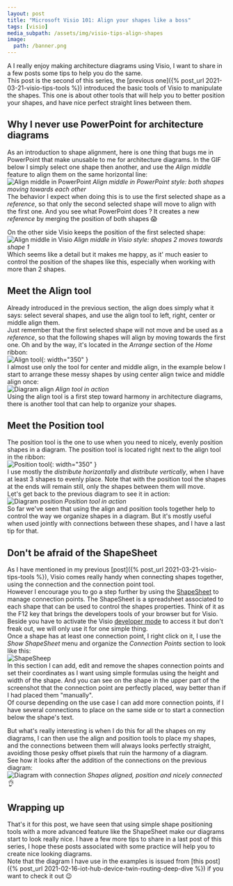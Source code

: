 ```yaml
---
layout: post
title: "Microsoft Visio 101: Align your shapes like a boss"
tags: [visio]
media_subpath: /assets/img/visio-tips-align-shapes
image: 
  path: /banner.png
---
```


A I really enjoy making architecture diagrams using Visio, I want to share in a few posts some tips to help you do the same.  
This post is the second of this series, the [previous one]({% post_url 2021-03-21-visio-tips-tools %}) introduced the basic tools of Visio to manipulate the shapes. 
This one is about other tools that will help you to better position your shapes, and have nice perfect straight lines between them.


## Why I never use PowerPoint for architecture diagrams

As an introduction to shape alignment, here is one thing that bugs me in PowerPoint that make unusable to me for architecture diagrams. In the GIF below I simply select one shape then another, and use the *Align middle* feature to align them on the same horizontal line:  
![Align middle in PowerPoint](/ppt-align.gif)
_Align middle in PowerPoint style: both shapes moving towards each other_  
The behavior I expect when doing this is to use the first selected shape as a *reference*, so that only the second selected shape will move to align with the first one. And you see what PowerPoint does ? It creates a new *reference* by merging the position of both shapes 😱  

On the other side Visio keeps the position of the first selected shape:  
![Align middle in Visio](/visio-align.gif)
_Align middle in Visio style: shapes 2 moves towards shape 1_  
Which seems like a detail but it makes me happy, as it' much easier to control the position of the shapes like this, especially when working with more than 2 shapes.


## Meet the Align tool

Already introduced in the previous section, the align does simply what it says: select several shapes, and use the align tool to left, right, center or middle align them.  
Just remember that the first selected shape will not move and be used as a *reference*, so that the following shapes will align by moving towards the first one. Oh and by the way, it's located in the *Arrange* section of the *Home* ribbon:  
![Align tool](/01-align-tool.png){: width="350" }  
I almost use only the tool for center and middle align, in the example below I start to arrange these messy shapes by using center align twice and middle align once:  
![Diagram align](/diagram-align.gif)
_Align tool in action_  
Using the align tool is a first step toward harmony in architecture diagrams, there is another tool that can help to organize your shapes.


## Meet the Position tool

The position tool is the one to use when you need to nicely, evenly position shapes in a diagram. The position tool is located right next to the align tool in the ribbon:  
![Position tool](/02-position-tool.png){: width="350" }  
I use mostly the *distribute horizontally* and *distribute vertically*, when I have at least 3 shapes to evenly place. Note that with the position tool the shapes at the ends will remain still, only the shapes between them will move.  
Let's get back to the previous diagram to see it in action:  
![Diagram position](/diagram-position.gif)
_Position tool in action_  
So far we've seen that using the align and position tools together help to control the way we organize shapes in a diagram. But it's mostly useful when used jointly with connections between these shapes, and I have a last tip for that.


## Don't be afraid of the ShapeSheet

As I have mentioned in my previous [post]({% post_url 2021-03-21-visio-tips-tools %}), Visio comes really handy when connecting shapes together, using the connection and the connection point tool.  
However I encourage you to go a step further by using the [ShapeSheet](https://docs.microsoft.com/en-us/office/client-developer/visio/about-the-shapesheet-spreadsheet) to manage connection points. The ShapeSheet is a spreadsheet associated to each shape that can be used to control the shapes properties. Think of it as the F12 key that brings the developers tools of your browser but for Visio.  
Beside you have to activate the Visio [developer mode](https://docs.microsoft.com/en-us/office/vba/visio/how-to/run-visio-in-developer-mode) to access it but don't freak out, we will only use it for one simple thing.  
Once a shape has at least one connection point, I right click on it, I use the *Show ShapeSheet* menu and organize the *Connection Points* section to look like this:  
![ShapeSheep](/03-shape-sheet.png)  
In this section I can add, edit and remove the shapes connection points and set their coordinates as I want using simple formulas using the height and width of the shape. And you can see on the shape in the upper part of the screenshot that the connection point are perfectly placed, way better than if I had placed them "manually".  
Of course depending on the use case I can add more connection points, if I have several connections to place on the same side or to start a connection below the shape's text.  

But what's really interesting is when I do this for all the shapes on my diagrams, I can then use the align and position tools to place my shapes, and the connections between them will always looks perfectly straight, avoiding those pesky offset pixels that ruin the harmony of a diagram.  
See how it looks after the addition of the connections on the previous diagram:  
![Diagram with connection](/04-with-connections.png)
_Shapes aligned, position and nicely connected 👌_  


## Wrapping up

That's it for this post, we have seen that using simple shape positioning tools with a more advanced feature like the ShapeSheet make our diagrams start to look really nice. I have a few more tips to share in a last post of this series, I hope these posts associated with some practice will help you to create nice looking diagrams.  
Note that the diagram I have use in the examples is issued from [this post]({% post_url 2021-02-16-iot-hub-device-twin-routing-deep-dive %}) if you want to check it out 😉